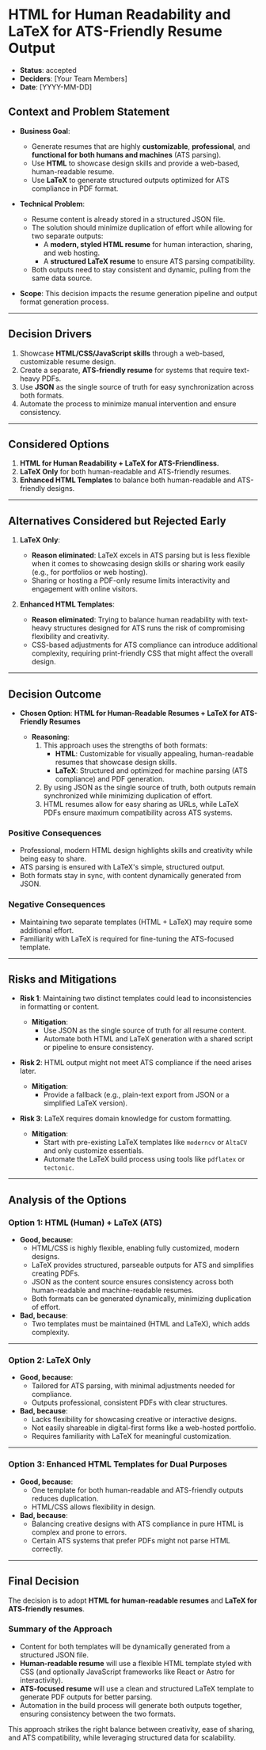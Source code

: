 # HTML for Human Readability and LaTeX for ATS-Friendly Resume Output

- **Status**: accepted
- **Deciders**: [Your Team Members] <!-- Replace with actual names -->
- **Date**: [YYYY-MM-DD] <!-- Use current date -->

## Context and Problem Statement

- **Business Goal**:
    - Generate resumes that are highly **customizable**, **professional**, and **functional for both humans and machines** (ATS parsing).
    - Use **HTML** to showcase design skills and provide a web-based, human-readable resume.
    - Use **LaTeX** to generate structured outputs optimized for ATS compliance in PDF format.

- **Technical Problem**:
    - Resume content is already stored in a structured JSON file.
    - The solution should minimize duplication of effort while allowing for two separate outputs:
        - A **modern, styled HTML resume** for human interaction, sharing, and web hosting.
        - A **structured LaTeX resume** to ensure ATS parsing compatibility.
    - Both outputs need to stay consistent and dynamic, pulling from the same data source.

- **Scope**: This decision impacts the resume generation pipeline and output format generation process.

---

## Decision Drivers

1. Showcase **HTML/CSS/JavaScript skills** through a web-based, customizable resume design.
2. Create a separate, **ATS-friendly resume** for systems that require text-heavy PDFs.
3. Use **JSON** as the single source of truth for easy synchronization across both formats.
4. Automate the process to minimize manual intervention and ensure consistency.

---

## Considered Options

1. **HTML for Human Readability + LaTeX for ATS-Friendliness.**
2. **LaTeX Only** for both human-readable and ATS-friendly resumes.
3. **Enhanced HTML Templates** to balance both human-readable and ATS-friendly designs.

---

## Alternatives Considered but Rejected Early

1. **LaTeX Only**:
    - **Reason eliminated**: LaTeX excels in ATS parsing but is less flexible when it comes to showcasing design skills or sharing work easily (e.g., for portfolios or web hosting).
    - Sharing or hosting a PDF-only resume limits interactivity and engagement with online visitors.

2. **Enhanced HTML Templates**:
    - **Reason eliminated**: Trying to balance human readability with text-heavy structures designed for ATS runs the risk of compromising flexibility and creativity.
    - CSS-based adjustments for ATS compliance can introduce additional complexity, requiring print-friendly CSS that might affect the overall design.

---

## Decision Outcome

- **Chosen Option**: **HTML for Human-Readable Resumes + LaTeX for ATS-Friendly Resumes**

    - **Reasoning**:
        1. This approach uses the strengths of both formats:
            - **HTML**: Customizable for visually appealing, human-readable resumes that showcase design skills.
            - **LaTeX**: Structured and optimized for machine parsing (ATS compliance) and PDF generation.
        2. By using JSON as the single source of truth, both outputs remain synchronized while minimizing duplication of effort.
        3. HTML resumes allow for easy sharing as URLs, while LaTeX PDFs ensure maximum compatibility across ATS systems.

### Positive Consequences
- Professional, modern HTML design highlights skills and creativity while being easy to share.
- ATS parsing is ensured with LaTeX's simple, structured output.
- Both formats stay in sync, with content dynamically generated from JSON.

### Negative Consequences
- Maintaining two separate templates (HTML + LaTeX) may require some additional effort.
- Familiarity with LaTeX is required for fine-tuning the ATS-focused template.

---

## Risks and Mitigations

- **Risk 1**: Maintaining two distinct templates could lead to inconsistencies in formatting or content.
    - **Mitigation**:
        - Use JSON as the single source of truth for all resume content.
        - Automate both HTML and LaTeX generation with a shared script or pipeline to ensure consistency.

- **Risk 2**: HTML output might not meet ATS compliance if the need arises later.
    - **Mitigation**:
        - Provide a fallback (e.g., plain-text export from JSON or a simplified LaTeX version).

- **Risk 3**: LaTeX requires domain knowledge for custom formatting.
    - **Mitigation**:
        - Start with pre-existing LaTeX templates like `moderncv` or `AltaCV` and only customize essentials.
        - Automate the LaTeX build process using tools like `pdflatex` or `tectonic`.

---

## Analysis of the Options

### Option 1: **HTML (Human) + LaTeX (ATS)**
- **Good, because**:
    - HTML/CSS is highly flexible, enabling fully customized, modern designs.
    - LaTeX provides structured, parseable outputs for ATS and simplifies creating PDFs.
    - JSON as the content source ensures consistency across both human-readable and machine-readable resumes.
    - Both formats can be generated dynamically, minimizing duplication of effort.
- **Bad, because**:
    - Two templates must be maintained (HTML and LaTeX), which adds complexity.

---

### Option 2: **LaTeX Only**
- **Good, because**:
    - Tailored for ATS parsing, with minimal adjustments needed for compliance.
    - Outputs professional, consistent PDFs with clear structures.
- **Bad, because**:
    - Lacks flexibility for showcasing creative or interactive designs.
    - Not easily shareable in digital-first forms like a web-hosted portfolio.
    - Requires familiarity with LaTeX for meaningful customization.

---

### Option 3: **Enhanced HTML Templates for Dual Purposes**
- **Good, because**:
    - One template for both human-readable and ATS-friendly outputs reduces duplication.
    - HTML/CSS allows flexibility in design.
- **Bad, because**:
    - Balancing creative designs with ATS compliance in pure HTML is complex and prone to errors.
    - Certain ATS systems that prefer PDFs might not parse HTML correctly.

---

## Final Decision

The decision is to adopt **HTML for human-readable resumes** and **LaTeX for ATS-friendly resumes**.

### Summary of the Approach

- Content for both templates will be dynamically generated from a structured JSON file.
- **Human-readable resume** will use a flexible HTML template styled with CSS (and optionally JavaScript frameworks like React or Astro for interactivity).
- **ATS-focused resume** will use a clean and structured LaTeX template to generate PDF outputs for better parsing.
- Automation in the build process will generate both outputs together, ensuring consistency between the two formats.

This approach strikes the right balance between creativity, ease of sharing, and ATS compatibility, while leveraging structured data for scalability.